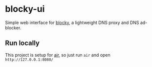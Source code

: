 # blocky-ui

Simple web interface for [blocky](https://github.com/0xERR0R/blocky), a lightweight DNS proxy and DNS ad-blocker.


## Run locally

This project is setup for [air](https://github.com/air-verse/air), so just run `air` and open `http://127.0.0.1:8080/`


